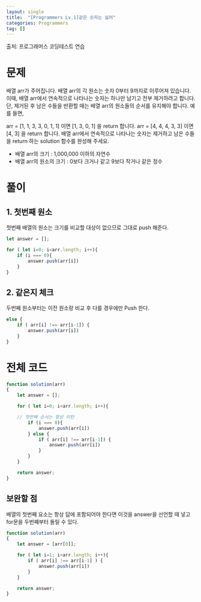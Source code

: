 ```yaml
---
layout: single
title:  "[Programmers Lv.1]같은 숫자는 싫어"
categories: Programmers
tag: []
---
```

출처: 프로그래머스 코딩테스트 연습

# 문제
배열 arr가 주어집니다. 배열 arr의 각 원소는 숫자 0부터 9까지로 이루어져 있습니다. 이때, 배열 arr에서 연속적으로 나타나는 숫자는 하나만 남기고 전부 제거하려고 합니다. 단, 제거된 후 남은 수들을 반환할 때는 배열 arr의 원소들의 순서를 유지해야 합니다. 예를 들면,

arr = [1, 1, 3, 3, 0, 1, 1] 이면 [1, 3, 0, 1] 을 return 합니다.
arr = [4, 4, 4, 3, 3] 이면 [4, 3] 을 return 합니다.
배열 arr에서 연속적으로 나타나는 숫자는 제거하고 남은 수들을 return 하는 solution 함수를 완성해 주세요.

- 배열 arr의 크기 : 1,000,000 이하의 자연수
- 배열 arr의 원소의 크기 : 0보다 크거나 같고 9보다 작거나 같은 정수

# 풀이
## 1. 첫번째 원소
첫번째 배열의 원소는 크기를 비교할 대상이 없으므로 그대로 push 해준다. 

```javascript
let answer = [];

for ( let i=0; i<arr.length; i++){
    if (i === 0){
        answer.push(arr[i])
    }
}
```

## 2. 같은지 체크
두번째 원소부터는 이전 원소랑 비교 후 다를 경우에만 Push 한다. 

```javascript
else {
    if ( arr[i] !== arr[i-1]) {
        answer.push(arr[i])
    }
}
```

 
# 전체 코드
```javascript
function solution(arr)
{
    let answer = [];

    for ( let i=0; i<arr.length; i++){

    // 첫번째 순서는 항상 리턴
        if (i === 0){
            answer.push(arr[i])
        } else {
            if ( arr[i] !== arr[i-1]) {
                answer.push(arr[i])
            }
        }
    }

    return answer;
}
```


## 보완할 점
배열의 첫번째 요소는 항상 답에 포함되어야 한다면 
이것을 answer을 선언할 때 넣고 for문을 두번째부터 돌릴 수 있다.

```javascript
function solution(arr)
{
    let answer = [arr[0]];

    for ( let i=1; i<arr.length; i++){
        if ( arr[i] !== arr[i-1] ) {
            answer.push(arr[i])
        }
    }

    return answer;
}
```